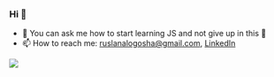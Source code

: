 ### Hi 👋

- 💬  You can ask me how to start learning JS and not give up in this 🤗 
- 📫  How to reach me: ruslanalogosha@gmail.com, [LinkedIn](https://www.linkedin.com/in/ruslana-logosha-674b9241/)

<img src="https://github-readme-stats.vercel.app/api?username=RuslanaLogosha&show_icons=true&theme=cobalt">
